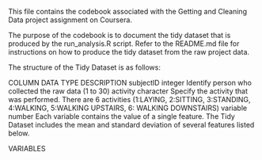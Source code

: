 This file contains the codebook associated with the Getting and Cleaning Data project assignment on Coursera.

The purpose of the codebook is to document the tidy dataset that is produced by the run_analysis.R script. Refer to the README.md file for instructions on how to produce the tidy dataset from the raw project data.

The structure of the Tidy Dataset is as follows:

COLUMN      DATA TYPE      DESCRIPTION
subjectID       integer              Identify person who collected the raw data (1 to 30)
activity          character          Specify the activity that was performed. There are 6 
                                              activities (1:LAYING, 2:SITTING, 3:STANDING, 
                                              4:WALKING, 5:WALKING UPSTAIRS, 6: WALKING 
                                              DOWNSTAIRS)
variable        number              Each variable contains the value of a single feature.
                                              The Tidy Dataset includes the mean and standard
                                              deviation of several features listed below.

VARIABLES



